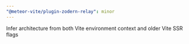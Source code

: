 ```yaml
---
"@meteor-vite/plugin-zodern-relay": minor
---
```


Infer architecture from both Vite environment context and older Vite SSR flags
